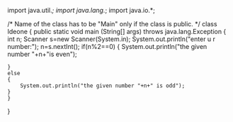 import java.util.*;
import java.lang.*;
import java.io.*;

/* Name of the class has to be "Main" only if the class is public. */
class Ideone
{
	public static void main (String[] args) throws java.lang.Exception
	{
	int n;
	Scanner s=new Scanner(System.in);
	System.out.println("enter u r number:");
	n=s.nextInt();
	if(n%2==0)
	{
		System.out.println("the given number "+n+"is even");
	
	}
	else
	{
		System.out.println("the given number "+n+" is odd");
	}
	}
}
